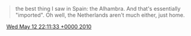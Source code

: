 > the best thing I saw in Spain: the Alhambra\. And that's essentially "imported"\. Oh well, the Netherlands aren't much either, just home\.

<img src="../../media/tweet.ico" width="12" /> [Wed May 12 22:11:33 +0000 2010](https://twitter.com/DromerDenker/status/13874891844)